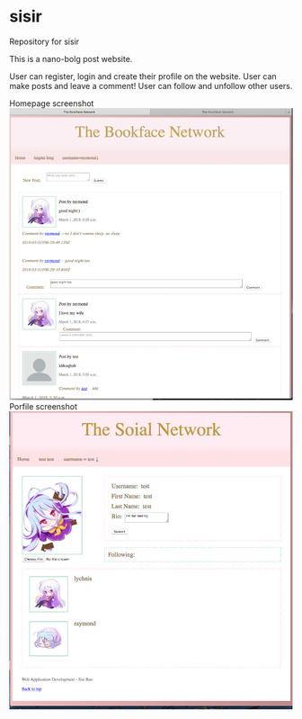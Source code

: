 # sisir
Repository for sisir

This is a nano-bolg post website.

User can register, login and create their profile on the website.
User can make posts and leave a comment!
User can follow and unfollow other users.

Homepage screenshot
![alt text](https://github.com/SisiRao/Web-App-Dev/blob/master/homepage.png)
Porfile screenshot
![alt text](https://github.com/SisiRao/Web-App-Dev/blob/master/profile.PNG)

